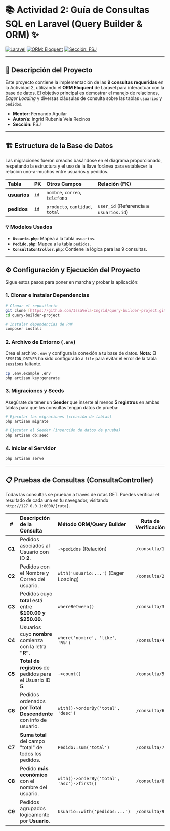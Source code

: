 # 📚 Actividad 2: Guía de Consultas SQL en Laravel (Query Builder & ORM) ✨

[![Laravel](https://img.shields.io/badge/Framework-Laravel-red?style=flat&logo=laravel)](https://laravel.com/)
[![ORM: Eloquent](https://img.shields.io/badge/ORM-Eloquent-orange)](https://laravel.com/docs/eloquent)
[![Sección: FSJ](https://img.shields.io/badge/Secci%C3%B3n-FSJ-blue)](https://github.com/IssaVela-Ingrid/query-builder-project.git)

---

## 📝 Descripción del Proyecto

Este proyecto contiene la implementación de las **9 consultas requeridas** en la Actividad 2, utilizando el **ORM Eloquent** de Laravel para interactuar con la base de datos. El objetivo principal es demostrar el manejo de relaciones, *Eager Loading* y diversas cláusulas de consulta sobre las tablas `usuarios` y `pedidos`.

* **Mentor:** Fernando Aguilar
* **Autor/a:** Ingrid Rubenia Vela Recinos
* **Sección:** FSJ

---

## 🏗️ Estructura de la Base de Datos

Las migraciones fueron creadas basándose en el diagrama proporcionado, respetando la estructura y el uso de la llave foránea para establecer la relación uno-a-muchos entre usuarios y pedidos.

| Tabla | PK | Otros Campos | Relación (FK) |
| :--- | :--- | :--- | :--- |
| **usuarios** | `id` | `nombre`, `correo`, `telefono` | |
| **pedidos** | `id` | `producto`, `cantidad`, `total` | `user_id` (Referencia a `usuarios.id`) |

### 💡 Modelos Usados

* **`Usuario.php`**: Mapea a la tabla `usuarios`.
* **`Pedido.php`**: Mapea a la tabla `pedidos`.
* **`ConsultaController.php`**: Contiene la lógica para las 9 consultas.

---

## ⚙️ Configuración y Ejecución del Proyecto

Sigue estos pasos para poner en marcha y probar la aplicación:

### 1. Clonar e Instalar Dependencias

```bash
# Clonar el repositorio
git clone [https://github.com/IssaVela-Ingrid/query-builder-project.git](https://github.com/IssaVela-Ingrid/query-builder-project.git)
cd query-builder-project

# Instalar dependencias de PHP
composer install
```

### 2. Archivo de Entorno (`.env`)

Crea el archivo `.env` y configura la conexión a tu base de datos.
**Nota:** El `SESSION_DRIVER` ha sido configurado a `file` para evitar el error de la tabla `sessions` faltante.

```bash
cp .env.example .env
php artisan key:generate
```

### 3. Migraciones y Seeds

Asegúrate de tener un **Seeder** que inserte al menos **5 registros** en ambas tablas para que las consultas tengan datos de prueba:

```bash
# Ejecutar las migraciones (creación de tablas)
php artisan migrate

# Ejecutar el Seeder (inserción de datos de prueba)
php artisan db:seed
```

### 4. Iniciar el Servidor

```bash
php artisan serve
```

---

## 📋 Pruebas de Consultas (ConsultaController)

Todas las consultas se prueban a través de rutas GET. Puedes verificar el resultado de cada una en tu navegador, visitando `http://127.0.0.1:8000/[ruta]`.

| **#** | **Descripción de la Consulta** | **Método ORM/Query Builder** | **Ruta de Verificación** | 
| :---: | :--- | :--- | :---: | 
| **C1** | Pedidos asociados al Usuario con ID **2**. | `->pedidos` (Relación) | `/consulta/1` | 
| **C2** | Pedidos con el Nombre y Correo del usuario. | `with('usuario:...')` (Eager Loading) | `/consulta/2` | 
| **C3** | Pedidos cuyo **total** está entre **$100.00 y $250.00**. | `whereBetween()` | `/consulta/3` | 
| **C4** | Usuarios cuyo **nombre** comienza con la letra **"R"**. | `where('nombre', 'like', 'R%')` | `/consulta/4` | 
| **C5** | **Total de registros** de pedidos para el Usuario ID **5**. | `->count()` | `/consulta/5` | 
| **C6** | Pedidos ordenados por **Total Descendente** con info de usuario. | `with()->orderBy('total', 'desc')` | `/consulta/6` | 
| **C7** | **Suma total** del campo "total" de todos los pedidos. | `Pedido::sum('total')` | `/consulta/7` | 
| **C8** | Pedido **más económico** con el nombre del usuario. | `with()->orderBy('total', 'asc')->first()` | `/consulta/8` | 
| **C9** | Pedidos agrupados lógicamente por **Usuario**. | `Usuario::with('pedidos:...')` | `/consulta/9` |
